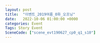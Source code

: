 ```yaml
---
layout: post
title:  "이벤트_2019여름_0화_오프닝"
date:   2022-10-06 01:00:00 +0000
categories: Event
Tags: Story Event
SceneCode: ["scene_evt190627_cp0_q1_s10"]
---
```

